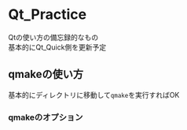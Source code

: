 # Qt_Practice
Qtの使い方の備忘録的なもの  
基本的にQt_Quick側を更新予定

## qmakeの使い方
基本的にディレクトリに移動して`qmake`を実行すればOK

### qmakeのオプション

### 